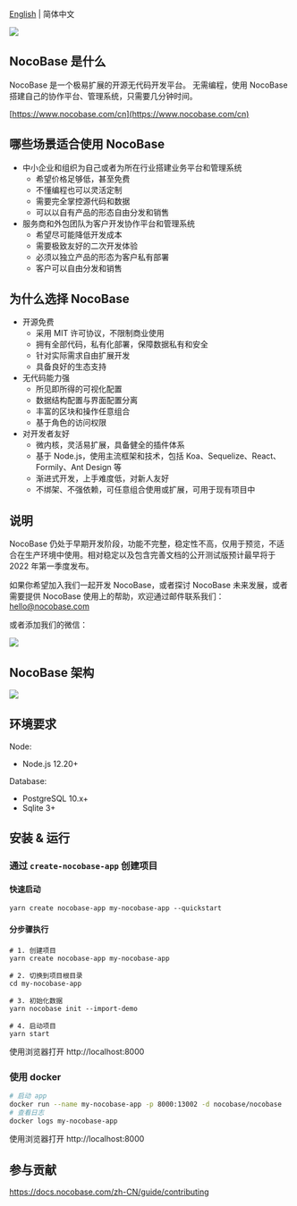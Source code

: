 [English](./README.md) | 简体中文

![](https://www.nocobase.com/images/demo/11.png)  

NocoBase 是什么
----------
NocoBase 是一个极易扩展的开源无代码开发平台。
无需编程，使用 NocoBase 搭建自己的协作平台、管理系统，只需要几分钟时间。 

[https://www.nocobase.com/cn](https://www.nocobase.com/cn)

哪些场景适合使用 NocoBase
----------
- 中小企业和组织为自己或者为所在行业搭建业务平台和管理系统
   - 希望价格足够低，甚至免费
   - 不懂编程也可以灵活定制
   - 需要完全掌控源代码和数据
   - 可以以自有产品的形态自由分发和销售
- 服务商和外包团队为客户开发协作平台和管理系统
   - 希望尽可能降低开发成本
   - 需要极致友好的二次开发体验
   - 必须以独立产品的形态为客户私有部署
   - 客户可以自由分发和销售

为什么选择 NocoBase
----------
- 开源免费
   - 采用 MIT 许可协议，不限制商业使用
   - 拥有全部代码，私有化部署，保障数据私有和安全
   - 针对实际需求自由扩展开发
   - 具备良好的生态支持
- 无代码能力强
   - 所见即所得的可视化配置
   - 数据结构配置与界面配置分离
   - 丰富的区块和操作任意组合
   - 基于角色的访问权限
- 对开发者友好
   - 微内核，灵活易扩展，具备健全的插件体系
   - 基于 Node.js，使用主流框架和技术，包括 Koa、Sequelize、React、Formily、Ant Design 等
   - 渐进式开发，上手难度低，对新人友好
   - 不绑架、不强依赖，可任意组合使用或扩展，可用于现有项目中

说明
----------
NocoBase 仍处于早期开发阶段，功能不完整，稳定性不高，仅用于预览，不适合在生产环境中使用。相对稳定以及包含完善文档的公开测试版预计最早将于 2022 年第一季度发布。

如果你希望加入我们一起开发 NocoBase，或者探讨 NocoBase 未来发展，或者需要提供 NocoBase 使用上的帮助，欢迎通过邮件联系我们：hello@nocobase.com  

或者添加我们的微信：  

![](https://www.nocobase.com/images/wechat.png)  


NocoBase 架构
----------
![](https://docs.nocobase.com/static/NocoBase.c9542b1f.png)


环境要求
----------

Node:

- Node.js 12.20+

Database:

- PostgreSQL 10.x+
- Sqlite 3+

安装 & 运行
----------

### 通过 `create-nocobase-app` 创建项目

#### 快速启动
~~~shell
yarn create nocobase-app my-nocobase-app --quickstart
~~~

#### 分步骤执行
~~~shell
# 1. 创建项目
yarn create nocobase-app my-nocobase-app

# 2. 切换到项目根目录
cd my-nocobase-app

# 3. 初始化数据
yarn nocobase init --import-demo

# 4. 启动项目
yarn start
~~~

使用浏览器打开 http://localhost:8000

### 使用 docker

```bash
# 启动 app
docker run --name my-nocobase-app -p 8000:13002 -d nocobase/nocobase
# 查看日志
docker logs my-nocobase-app
```

使用浏览器打开 http://localhost:8000

## 参与贡献

https://docs.nocobase.com/zh-CN/guide/contributing